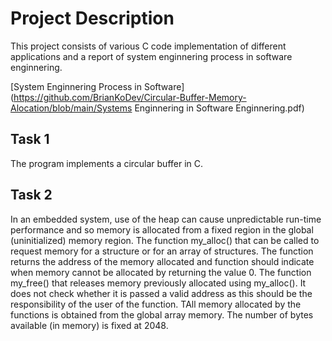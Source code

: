 # Project Description
This project consists of various C code implementation of different applications and a report of system enginnering process in software enginnering.


[System Enginnering Process in Software](https://github.com/BrianKoDev/Circular-Buffer-Memory-Alocation/blob/main/Systems Enginnering in Software Enginnering.pdf)

## Task 1
The program implements a circular buffer in C.


## Task 2

In an embedded system, use of the heap can cause unpredictable run-time performance and so memory is allocated from a fixed region in the global (uninitialized) memory region. 
The function my_alloc() that can be called to request memory for a structure or for an array of structures. The function returns the address of the memory allocated and function should indicate when memory cannot be allocated by returning the value 0. 
The function my_free() that releases memory previously allocated using my_alloc(). It does not check whether it is passed a valid address as this should be the responsibility of the user of the function. 
TAll memory allocated by the functions is obtained from the global array memory. The number of bytes available (in memory) is fixed at 2048. 
